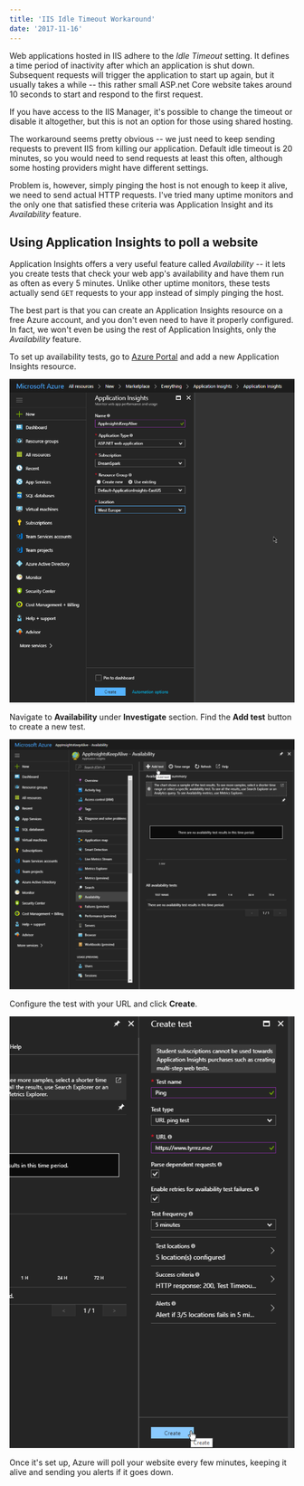```yaml
---
title: 'IIS Idle Timeout Workaround'
date: '2017-11-16'
---
```


Web applications hosted in IIS adhere to the _Idle Timeout_ setting. It defines a time period of inactivity after which an application is shut down. Subsequent requests will trigger the application to start up again, but it usually takes a while -- this rather small ASP.net Core website takes around 10 seconds to start and respond to the first request.

If you have access to the IIS Manager, it's possible to change the timeout or disable it altogether, but this is not an option for those using shared hosting.

The workaround seems pretty obvious -- we just need to keep sending requests to prevent IIS from killing our application. Default idle timeout is 20 minutes, so you would need to send requests at least this often, although some hosting providers might have different settings.

Problem is, however, simply pinging the host is not enough to keep it alive, we need to send actual HTTP requests. I've tried many uptime monitors and the only one that satisfied these criteria was Application Insight and its _Availability_ feature.

## Using Application Insights to poll a website

Application Insights offers a very useful feature called _Availability_ -- it lets you create tests that check your web app's availability and have them run as often as every 5 minutes. Unlike other uptime monitors, these tests actually send `GET` requests to your app instead of simply pinging the host.

The best part is that you can create an Application Insights resource on a free Azure account, and you don't even need to have it properly configured. In fact, we won't even be using the rest of Application Insights, only the _Availability_ feature.

To set up availability tests, go to [Azure Portal](https://portal.azure.com) and add a new Application Insights resource.

![Create a new resource](step1.png)

Navigate to **Availability** under **Investigate** section. Find the **Add test** button to create a new test.

![Add a test](step2.png)

Configure the test with your URL and click **Create**.

![Configure the test](step3.png)

Once it's set up, Azure will poll your website every few minutes, keeping it alive and sending you alerts if it goes down.
